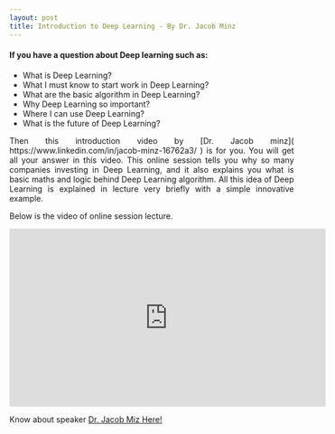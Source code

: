 ```yaml
---
layout: post
title: Introduction to Deep Learning - By Dr. Jacob Minz
---
```


#### If you have a question about Deep learning such as:

* What is Deep Learning?
* What I must know to start work in Deep Learning?
* What are the basic algorithm in Deep Learning?
* Why Deep Learning so important?
* Where I can use Deep Learning?
* What is the future of Deep Learning?

<p style="text-align: justify;"> Then this introduction video by [Dr. Jacob minz]( https://www.linkedin.com/in/jacob-minz-16762a3/ ) is for you. You will get all your answer in this video. This online session tells you why so many companies investing in Deep Learning, and it also explains you what is basic maths and logic behind Deep Learning algorithm. All this idea of Deep Learning is explained in lecture very briefly with a simple innovative example.</p>

Below is the video of online session lecture.

<iframe width="560" height="315" src="https://www.youtube.com/embed/LWTm-qtOG9E" frameborder="0" allowfullscreen> </iframe>

Know about speaker [Dr. Jacob Miz Here!]( https://www.linkedin.com/in/jacob-minz-16762a3/ )


